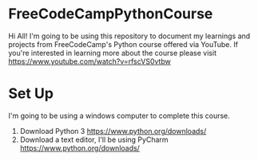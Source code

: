 # FreeCodeCampPythonCourse

Hi All! I'm going to be using this repository to document my learnings and projects from FreeCodeCamp's Python course offered via YouTube. If you're interested in learning more about the course please visit https://www.youtube.com/watch?v=rfscVS0vtbw


# Set Up
I'm going to be using a windows computer to complete this course.
1. Download Python 3 https://www.python.org/downloads/
2. Download a text editor, I'll be using PyCharm https://www.python.org/downloads/

